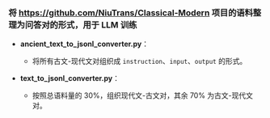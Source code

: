 ### 将 https://github.com/NiuTrans/Classical-Modern 项目的语料整理为问答对的形式，用于 LLM 训练

- **ancient_text_to_jsonl_converter.py**：
  - 将所有古文-现代文对组织成 `instruction`、`input`、`output` 的形式。

- **text_to_jsonl_converter.py**：
  - 按照总语料量的 30%，组织现代文-古文对，其余 70% 为古文-现代文对。
